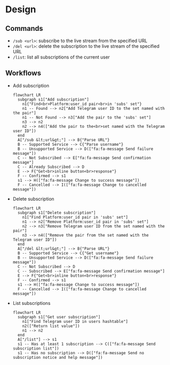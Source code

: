 # Design

## Commands

- `/sub <url>`: subscribe to the live stream from the specified URL
- `/del <url>`: delete the subscription to the live stream of the specified URL
- `/list`: list all subscriptions of the current user

## Workflows

- Add subscription
  ```mermaid
  flowchart LR
    subgraph s1["Add subscription"]
      n1{"Find<br>Platform:user_id pair<br>in 'subs' set"}
      n1 -- Found --> n2["Add Telegram user ID to the set named with the pair"]
      n1 -- Not Found --> n3["Add the pair to the 'subs' set"]
      n3 --> n2
      n2 --> n4(["Add the pair to the<br>set named with the Telegram user ID"])
    end
    A["/sub &lt;url&gt;"] --> B{"Parse URL"}
    B -- Supported Service --> C{"Parse username"}
    B -- Unsupported Service --> D(["fa:fa-message Send failure message"])
    C -- Not Subscribed --> E["fa:fa-message Send confirmation message"]
    C -- Already Subscribed --> D
    E --> F{"Get<br>inline button<br>response"}
    F -- Confirmed --> s1
    s1 --> H(["fa:fa-message Change to success message"])
    F -- Cancelled --> I(["fa:fa-message Change to cancelled message"])
  ```
- Delete subscription
  ```mermaid
  flowchart LR
    subgraph s1["Delete subscription"]
      n1["Find Platform:user_id pair in 'subs' set"]
      n1 --> n2["Remove Platform:user_id pair in 'subs' set"]
      n2 --> n3["Remove Telegram user ID from the set named with the pair"]
      n3 --> n4(["Remove the pair from the set named with the Telegram user ID"])
    end
    A["/del &lt;url&gt;"] --> B{"Parse URL"}
    B -- Supported Service --> C{"Get username"}
    B -- Unsupported Service --> D(["fa:fa-message Send failure message"])
    C -- Not Subscribed --> D
    C -- Subscribed --> E["fa:fa-message Send confirmation message"]
    E --> F{"Get<br>inline button<br>response"}
    F -- Confirmed --> s1
    s1 --> H(["fa:fa-message Change to success message"])
    F -- Cancelled --> I(["fa:fa-message Change to cancelled message"])
  ```
- List subscriptions
  ```mermaid
  flowchart LR
    subgraph s1["Get user subscription"]
      n1["Find Telegram user ID in users hashtable"]
      n2(["Return list value"])
      n1 --> n2
    end
    A["/list"] --> s1
    s1 -- Has at least 1 subscription --> C(["fa:fa-message Send subscription list"])
    s1 -- Has no subscription --> D(["fa:fa-message Send no subscription notice and help message"])
  ```
